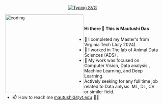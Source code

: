 <!DOCTYPE html>
<html>
 <head>
 </head>
  <body>
    
<div align="center">
<!-- img src="mad.png" alt="Description" style="width: 200%; max-height: 100%;" --> 
</div>


<div align="center">
	
[![Typing SVG](https://readme-typing-svg.demolab.com/?lines=Hello+visitors+,+Welcome+to+my+profile.&size=15&height=70&width=800&font=Roboto)](https://git.io/typing-svg)
 
</div>

	  
<!-- Start My Basic Information -->
<section>
<img align="left" alt="coding" width="255" src="https://user-images.githubusercontent.com/59734313/157189039-c09b3e38-9f42-42c0-ab54-14f1574190a7.gif"/>
<br>


 
#### Hi there :wave: This is Mautushi Das
  - 🔭 I completed my Master's from Virginia Tech (July 2024).
  - 🌱 I worked in The lab of Animal Data Sciences (ADS) .
  - 💞️ My work was focused on Computer Vision, Data analysis , Machine Learning, and Deep Learning.
  - Actively seeking for any full time job related to Data anlysis. ML, DL, CV or similer field. 
  - 📫 How to reach me mautushid@vt.edu :woman_student:
  <div align="center">
	
<!-- [![Typing SVG](https://readme-typing-svg.demolab.com/?lines=Hello+visitors+,+Welcome+to+my+profile.&size=35&height=70&width=800&font=Roboto)](https://git.io/typing-svg) -->

<!-- [![Mautushi's GitHub stats](https://github-readme-stats.vercel.app/api?username=mautushid)](https://github.com/mautushid/github-readme-stats) --> 

</div>
